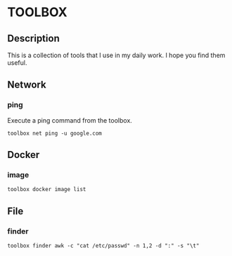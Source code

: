 # TOOLBOX

## Description

This is a collection of tools that I use in my daily work. I hope you find them useful.

## Network

### ping

Execute a ping command from the toolbox.

```shell
toolbox net ping -u google.com
```

## Docker

### image
```shell
toolbox docker image list
```

## File

### finder
```shell
toolbox finder awk -c "cat /etc/passwd" -n 1,2 -d ":" -s "\t"
```
